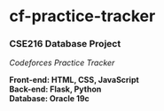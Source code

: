 # cf-practice-tracker
### CSE216 Database Project
*Codeforces Practice Tracker*

**Front-end: HTML, CSS, JavaScript**<br/>
**Back-end: Flask, Python**<br/>
**Database: Oracle 19c**
